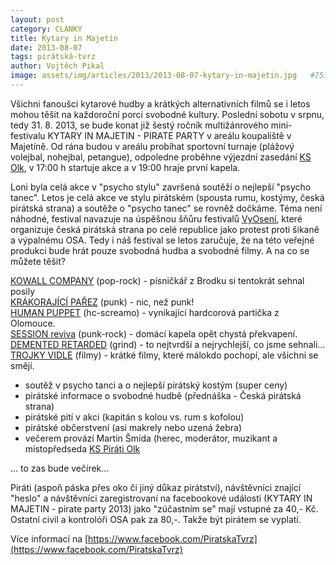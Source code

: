 ```yaml
---
layout: post
category: CLANKY
title: Kytary in Majetín
date: 2013-08-07
tags: pirátská-tvrz
author: Vojtěch Pikal
image: assets/img/articles/2013/2013-08-07-kytary-in-majetin.jpg   #751x422 pixelu
---
```

Všichni fanoušci kytarové hudby a krátkých alternativních filmů se i letos mohou těšit na každoroční porci svobodné kultury. Poslední sobotu v srpnu, tedy 31. 8. 2013, se bude konat již šestý ročník multižánrového mini-festivalu KYTARY IN MAJETIN - PIRATE PARTY v areálu koupaliště v Majetíně. Od rána budou v areálu probíhat sportovní turnaje (plážový volejbal, nohejbal, petangue), odpoledne proběhne výjezdní zasedání [KS Olk](https://wiki.pirati.cz/regiony/olomoucko/start), v 17:00 h startuje akce a v 19:00 hraje první kapela.

Loni byla celá akce v "psycho stylu" završená soutěží o nejlepší "psycho tanec". Letos je celá akce ve stylu pirátském (spousta rumu, kostýmy, česká pirátská strana) a soutěže o "psycho tanec" se rovněž dočkáme. Téma není náhodné, festival navazuje na úspěšnou šňůru festivalů [VyOsení](http://www.vyoseni.cz/), které organizuje česká pirátská strana po celé republice jako protest proti šikaně a výpalnému OSA. Tedy i náš festival  se letos zaručuje, že na této veřejné produkci  bude hrát pouze svobodná hudba a svobodné filmy. A na co se můžete těšit?

[KOWALL COMPANY](http://bandzone.cz/kowallcompany) (pop-rock)  - písničkář z Brodku si tentokrát sehnal posily  
[KRÁKORAJÍCÍ PAŘEZ](http://bandzone.cz/krakorajiciparez) (punk) - nic, než punk!  
[HUMAN PUPPET](http://bandzone.cz/humanpuppet) (hc-screamo) - vynikající hardcorová partička z Olomouce.  
[SESSION reviva](http://bandzone.cz/session) (punk-rock) - domácí kapela opět chystá překvapení.  
[DEMENTED RETARDED](http://bandzone.cz/dementedretarded) (grind) - to nejtvrdší a nejrychlejší, co jsme sehnali...  
[TROJKY VIDLE](http://trojkyvidle.oakfest.cz) (filmy) - krátké filmy, které málokdo pochopí, ale všichni se smějí.

* soutěž v psycho tanci a o nejlepší pirátský kostým (super ceny)
* pirátské informace o svobodné hudbě (přednáška - Česká pirátská strana)
* pirátské pití v akci (kapitán s kolou vs. rum s kofolou)
* pirátské občerstvení (asi makrely nebo uzená žebra)
* večerem provází Martin Šmída (herec, moderátor, muzikant a místopředseda [KS Piráti Olk](https://www.facebook.com/piratiOlomoucko)

... to zas bude večírek...

Piráti (aspoň páska přes oko či jiný důkaz pirátství), návštěvníci znající "heslo" a návštěvníci  zaregistrovaní na facebookové události (KYTARY IN MAJETIN - pirate party 2013) jako "zúčastním se" mají vstupné za 40,- Kč. Ostatní civil a kontrolóři OSA pak za 80,-. Takže být pirátem se vyplatí.

Více informací na [https://www.facebook.com/PiratskaTvrz](https://www.facebook.com/PiratskaTvrz)